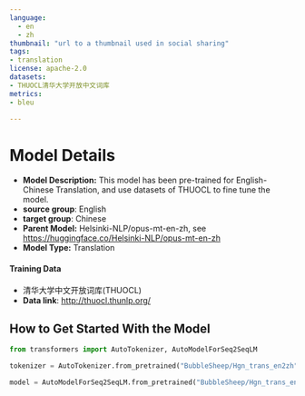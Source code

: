 ```yaml
---
language: 
  - en
  - zh
thumbnail: "url to a thumbnail used in social sharing"
tags:
- translation
license: apache-2.0
datasets:
- THUOCL清华大学开放中文词库
metrics:
- bleu

---
```

# Model Details
- **Model Description:**
This model has been pre-trained for English-Chinese Translation, and use datasets of THUOCL to fine tune the model.
- **source group**: English 
- **target group**: Chinese 
- **Parent Model:** Helsinki-NLP/opus-mt-en-zh, see https://huggingface.co/Helsinki-NLP/opus-mt-en-zh
- **Model Type:** Translation
#### Training Data
- 清华大学中文开放词库(THUOCL)
- **Data link**: http://thuocl.thunlp.org/
## How to Get Started With the Model

```python
from transformers import AutoTokenizer, AutoModelForSeq2SeqLM

tokenizer = AutoTokenizer.from_pretrained("BubbleSheep/Hgn_trans_en2zh")

model = AutoModelForSeq2SeqLM.from_pretrained("BubbleSheep/Hgn_trans_en2zh")

```

